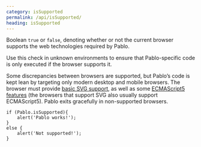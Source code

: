 ```yaml
--- 
category: isSupported
permalink: /api/isSupported/
heading: isSupported
---
```


Boolean `true` or `false`, denoting whether or not the current browser supports the web technologies required by Pablo.

Use this check in unknown environments to ensure that Pablo-specific code is only executed if the browser supports it.

Some discrepancies between browsers are supported, but Pablo’s code is kept lean by targeting only modern desktop and mobile browsers. The browser must provide [basic SVG support](http://caniuse.com/#search=svg), as well as some [ECMAScript5 features](http://kangax.github.com/es5-compat-table/) (the browsers that support SVG also usually support ECMAScript5). Pablo exits gracefully in non-supported browsers.

    if (Pablo.isSupported){
        alert('Pablo works!');
    }
    else {
        alert('Not supported!');
    }